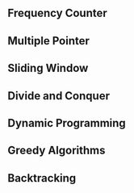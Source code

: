 ## Frequency Counter

## Multiple Pointer

## Sliding Window

## Divide and Conquer

## Dynamic Programming

## Greedy Algorithms

## Backtracking
